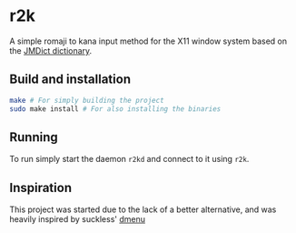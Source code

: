 # r2k

A simple romaji to kana input method for the X11 window system based on the [JMDict dictionary](http://jmdict.org/).

## Build and installation

```sh
make # For simply building the project
sudo make install # For also installing the binaries
```

## Running

To run simply start the daemon ``r2kd`` and connect to it using ``r2k``.

## Inspiration

This project was started due to the lack of a better alternative, and was heavily inspired by suckless' [dmenu](https://tools.suckless.org/dmenu/)
